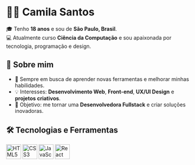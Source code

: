 # 👩‍💻 Camila Santos

🎓 Tenho **18 anos** e sou de **São Paulo, Brasil**.  
💻 Atualmente curso **Ciência da Computação** e sou apaixonada por tecnologia, programação e design.

## 🌸 Sobre mim
- 🌱 Sempre em busca de aprender novas ferramentas e melhorar minhas habilidades.
- 💡 Interesses: **Desenvolvimento Web**, **Front-end**, **UX/UI Design** e **projetos criativos**.
- 🎯 Objetivo: me tornar uma **Desenvolvedora Fullstack** e criar soluções inovadoras.

## 🛠️ Tecnologias e Ferramentas
<p align="left">
  <img src="https://cdn.jsdelivr.net/gh/devicons/devicon/icons/html5/html5-original.svg" alt="HTML5" width="40" height="40"/>
  <img src="https://cdn.jsdelivr.net/gh/devicons/devicon/icons/css3/css3-original.svg" alt="CSS3" width="40" height="40"/>
  <img src="https://cdn.jsdelivr.net/gh/devicons/devicon/icons/javascript/javascript-original.svg" alt="JavaScript" width="40" height="40"/>
  <img src="https://cdn.jsdelivr.net/gh/devicons/devicon/icons/react/react-original.svg" alt="React" width="40" height="40"/>
</p>


